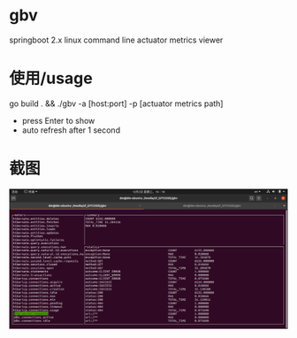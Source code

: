# gbv
springboot 2.x linux command line actuator metrics viewer

# 使用/usage
go build . && ./gbv -a [host:port] -p [actuator metrics path]

- press Enter to show
- auto refresh after 1 second

# 截图
![screen](./screen.png "screen")